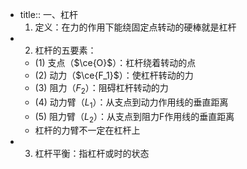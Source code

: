 -
  title:: 一、杠杆
    1. 定义：在力的作用下能绕固定点转动的硬棒就是杠杆
-
  2. 杠杆的五要素：
	- (1) 支点（$\ce{O}$）：杠杆绕着转动的点
	- (2) 动力（$\ce{F_1}$）：使杠杆转动的力
	- (3) 阻力（${F_2}$）：阻碍杠杆转动的力
	- (4) 动力臂（$L_1$）：从支点到动力作用线的垂直距离
	- (5) 阻力臂（$L_2$）：从支点到阻力F作用线的垂直距离
	- 杠杆的力臂不一定在杠杆上
-
  3. 杠杆平衡：指杠杆或时的状态